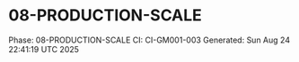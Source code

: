 # 08-PRODUCTION-SCALE
Phase: 08-PRODUCTION-SCALE
CI: CI-GM001-003
Generated: Sun Aug 24 22:41:19 UTC 2025
